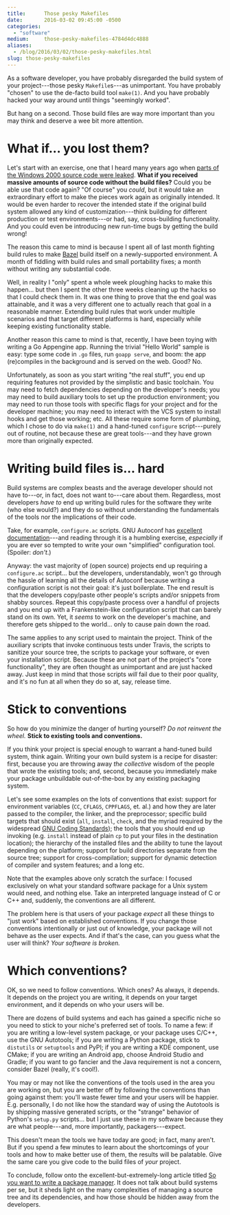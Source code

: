 ```yaml
---
title:      Those pesky Makefiles
date:       2016-03-02 09:45:00 -0500
categories:
  - "software"
medium:     those-pesky-makefiles-4784d4dc4888
aliases:
  - /blog/2016/03/02/those-pesky-makefiles.html
slug: those-pesky-makefiles
---
```


As a software developer, you have probably disregarded the build system of your project---those pesky `Makefile`s---as unimportant. You have probably "chosen" to use the de-facto build tool `make(1)`. And you have probably hacked your way around until things "seemingly worked".

But hang on a second. Those build files are way more important than you may think and deserve a wee bit more attention.

<!--more-->

# What if... you lost them?

Let's start with an exercise, one that I heard many years ago when [parts of the Windows 2000 source code were leaked](http://news.microsoft.com/2004/02/12/statement-from-microsoft-regarding-illegal-posting-of-windows-2000-source-code/). **What if you received massive amounts of source code without the build files?** Could you be able use that code again? "Of course" you *could*, but it would take an extraordinary effort to make the pieces work again as originally intended. It would be even harder to recover the intended state if the original build system allowed any kind of customization---think building for different production or test environments---or had, say, cross-building functionality. And you could even be introducing new run-time bugs by getting the build wrong!

The reason this came to mind is because I spent all of last month fighting build rules to make [Bazel](http://bazel.io/) build itself on a newly-supported environment. A month of fiddling with build rules and small portability fixes; a month without writing any substantial code.

Well, in reality I "only" spent a whole week ploughing hacks to make this happen... but then I spent the other three weeks cleaning up the hacks so that I could check them in. It was one thing to prove that the end goal was attainable, and it was a very different one to actually reach that goal in a reasonable manner. Extending build rules that work under multiple scenarios and that target different platforms is hard, especially while keeping existing functionality stable.

Another reason this came to mind is that, recently, I have been toying with writing a Go Appengine app. Running the trivial "Hello World" sample is easy: type some code in `.go` files, run `goapp serve`, and boom: the app (re)compiles in the background and is served on the web. Good? No.

Unfortunately, as soon as you start writing "the real stuff", you end up requiring features not provided by the simplistic and basic toolchain. You may need to fetch dependencies depending on the developer's needs; you may need to build auxiliary tools to set up the production environment; you may need to run those tools with specific flags for your project and for the developer machine; you may need to interact with the VCS system to install hooks and get those working; etc. All these require some form of plumbing, which I chose to do via `make(1)` and a hand-tuned `configure` script---purely out of routine, not because these are great tools---and they have grown more than originally expected.

# Writing build files is... hard

Build systems are complex beasts and the average developer should not have to---or, in fact, does not want to---care about them. Regardless, most developers *have to* end up writing build rules for the software they write (who else would?) and they do so without understanding the fundamentals of the tools nor the implications of their code.

Take, for example, `configure.ac` scripts. GNU Autoconf has [excellent documentation](http://www.gnu.org/software/autoconf/manual/index.html)---and reading through it is a humbling exercise, *especially* if you are ever so tempted to write your own "simplified" configuration tool. (Spoiler: *don't*.)

Anyway: the vast majority of (open source) projects end up requiring a `configure.ac` script... but the developers, understandably, won't go through the hassle of learning all the details of Autoconf because writing a configuration script is not their goal: it's just boilerplate. The end result is that the developers copy/paste other people's scripts and/or snippets from shabby sources. Repeat this copy/paste process over a handful of projects and you end up with a Frankenstein-like configuration script that can barely stand on its own. Yet, it *seems* to work on the developer's machine, and therefore gets shipped to the world... only to cause pain down the road.

The same applies to any script used to maintain the project. Think of the auxiliary scripts that invoke continuous tests under Travis, the scripts to sanitize your source tree, the scripts to package your software, or even your installation script. Because these are not part of the project's "core functionality", they are often thought as unimportant and are just hacked away. Just keep in mind that those scripts *will* fail due to their poor quality, and it's no fun at all when they do so at, say, release time.

# Stick to conventions

So how do you minimize the danger of hurting yourself? *Do not reinvent the wheel.* **Stick to existing tools and conventions.**

If you think your project is special enough to warrant a hand-tuned build system, think again. Writing your own build system is a recipe for disaster: first, because you are throwing away *the collective* wisdom of the people that wrote the existing tools; and, second, because you immediately make your package unbuildable out-of-the-box by any existing packaging system.

Let's see some examples on the lots of conventions that exist: support for environment variables (`CC`, `CFLAGS`, `CPPFLAGS`, et. al.) and how they are later passed to the compiler, the linker, and the preprocessor; specific build targets that should exist (`all`, `install`, `check`, and the myriad required by the widespread [GNU Coding Standards](https://www.gnu.org/prep/standards/standards.html#Makefile-Conventions)); the tools that you should end up invoking (e.g. `install` instead of plain `cp` to put your files in the destination location); the hierarchy of the installed files and the ability to tune the layout depending on the platform; support for build directories separate from the source tree; support for cross-compilation; support for dynamic detection of compiler and system features; and a long etc.

Note that the examples above only scratch the surface: I focused exclusively on what your standard software package for a Unix system would need, and nothing else. Take an interpreted language instead of C or C++ and, suddenly, the conventions are all different.

The problem here is that users of your package *expect* all these things to "just work" based on established conventions. If you change those conventions intentionally or just out of knowledge, your package will not behave as the user expects. And if that's the case, can you guess what the user will think? *Your software is broken.*

# Which conventions?

OK, so we need to follow conventions. Which ones? As always, it depends. It depends on the project you are writing, it depends on your target environment, and it depends on who your users will be.

There are dozens of build systems and each has gained a specific niche so you need to stick to your niche's preferred set of tools. To name a few: if you are writing a low-level system package, or your package uses C/C++, use the GNU Autotools; if you are writing a Python package, stick to `distutils` or `setuptools` and PyPI; if you are writing a KDE component, use CMake; if you are writing an Android app, choose Android Studio and Gradle; if you want to go fancier and the Java requirement is not a concern, consider Bazel (really, it's cool!).

You may or may not like the conventions of the tools used in the area you are working on, but you are better off by following the conventions than going against them: you'll waste fewer time and your users will be happier. E.g. personally, I do not like how the standard way of using the Autotools is by shipping massive generated scripts, or the "strange" behavior of Python's `setup.py` scripts... but I just use these in my software because they are what people---and, more importantly, packagers---expect.

This doesn't mean the tools we have today are good; in fact, many aren't. But if you spend a few minutes to learn about the shortcomings of your tools and how to make better use of them, the results will be palatable. Give the same care you give code to the build files of *your* project.

To conclude, follow onto the excellent-but-extremely-long article titled [So you want to write a package manager](https://medium.com/@sdboyer/so-you-want-to-write-a-package-manager-4ae9c17d9527). It does not talk about build systems per se, but it sheds light on the many complexities of managing a source tree and its dependencies, and how those should be hidden away from the developers.
